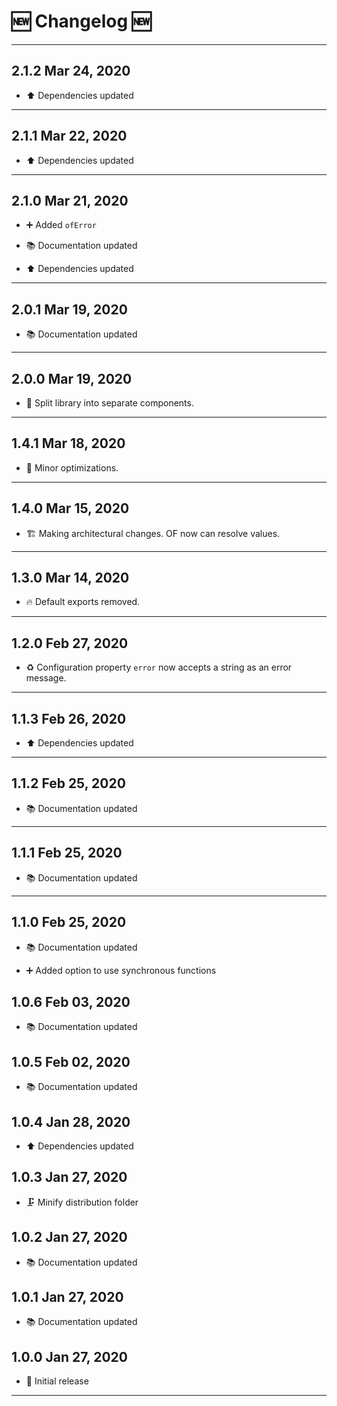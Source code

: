 # 🆕 Changelog 🆕

---

## 2.1.2 Mar 24, 2020

-   ⬆️ Dependencies updated

---

## 2.1.1 Mar 22, 2020

-   ⬆️ Dependencies updated

---

## 2.1.0 Mar 21, 2020

-   ➕ Added `ofError`

-   📚 Documentation updated

-   ⬆️ Dependencies updated

---

## 2.0.1 Mar 19, 2020

-   📚 Documentation updated

---

## 2.0.0 Mar 19, 2020

-   🐎️ Split library into separate components.

---

## 1.4.1 Mar 18, 2020

-   🐎️ Minor optimizations.

---

## 1.4.0 Mar 15, 2020

-   🏗️️ Making architectural changes. OF now can resolve values.

---

## 1.3.0 Mar 14, 2020

-   🔥️ Default exports removed.

---

## 1.2.0 Feb 27, 2020

-   ♻️ Configuration property `error` now accepts a string as an error message.

---

## 1.1.3 Feb 26, 2020

-   ⬆️ Dependencies updated

---

## 1.1.2 Feb 25, 2020

-   📚 Documentation updated

---

## 1.1.1 Feb 25, 2020

-   📚 Documentation updated

---

## 1.1.0 Feb 25, 2020

-   📚 Documentation updated

-   ➕ Added option to use synchronous functions

## 1.0.6 Feb 03, 2020

-   📚 Documentation updated

## 1.0.5 Feb 02, 2020

-   📚 Documentation updated

## 1.0.4 Jan 28, 2020

-   ⬆️ Dependencies updated

## 1.0.3 Jan 27, 2020

-   🗜️ Minify distribution folder

## 1.0.2 Jan 27, 2020

-   📚 Documentation updated

## 1.0.1 Jan 27, 2020

-   📚 Documentation updated

## 1.0.0 Jan 27, 2020

-   🎉 Initial release

---
